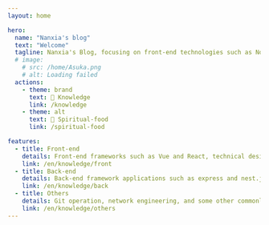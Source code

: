 ```yaml
---
layout: home

hero:
  name: "Nanxia's blog"
  text: "Welcome"
  tagline: Nanxia's Blog, focusing on front-end technologies such as Node.js, Vue, React, Vite, and Nginx. Continuously learning new technologies, documenting daily development issues, and making progress together. Life is endless, and so is the struggle...
  # image:
    # src: /home/Asuka.png
    # alt: Loading failed
  actions:
    - theme: brand
      text: 📖 Knowledge
      link: /knowledge
    - theme: alt
      text: 🎼 Spiritual-food
      link: /spiritual-food

features:
  - title: Front-end
    details: Front-end frameworks such as Vue and React, technical design such as micro-front-end and low code, and common front-end performance optimization schemes
    link: /en/knowledge/front
  - title: Back-end
    details: Back-end framework applications such as express and nest.js, as well as the operation of common data such as mysql and mongodb
    link: /en/knowledge/back
  - title: Others
    details: Git operation, network engineering, and some other commonly used programming tools, skills and so on
    link: /en/knowledge/others
---
```


<Live2d></Live2d>
<Background></Background>